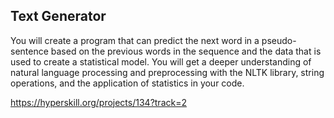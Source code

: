 
## Text Generator
You will create a program that can predict the next word in a pseudo-sentence based on the previous words in the sequence and the data that is used to create a statistical model. You will get a deeper understanding of natural language processing and preprocessing with the NLTK library, string operations, and the application of statistics in your code.

https://hyperskill.org/projects/134?track=2